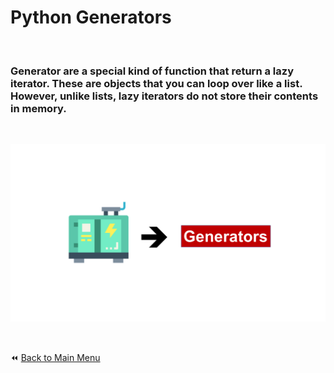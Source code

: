 # Python Generators

&nbsp;

### Generator are a special kind of function that return a lazy iterator. These are objects that you can loop over like a list. However, unlike lists, lazy iterators do not store their contents in memory.

&nbsp;

![Python Generators](../../Advanced/img/generators.png)

&nbsp;

:rewind: [Back to Main Menu](https://github.com/kumar1987an/Python_Sept2021_Tutorials/blob/root/README.md)
